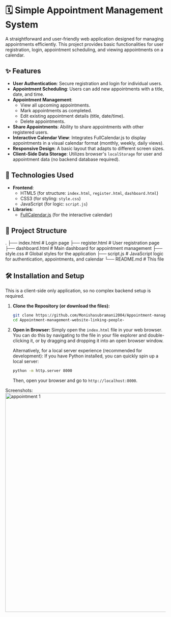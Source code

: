 # 🗓️ Simple Appointment Management System

A straightforward and user-friendly web application designed for managing appointments efficiently. This project provides basic functionalities for user registration, login, appointment scheduling, and viewing appointments on a calendar.

## ✨ Features

* **User Authentication**: Secure registration and login for individual users.
* **Appointment Scheduling**: Users can add new appointments with a title, date, and time.
* **Appointment Management**:
    * View all upcoming appointments.
    * Mark appointments as completed.
    * Edit existing appointment details (title, date/time).
    * Delete appointments.
* **Share Appointments**: Ability to share appointments with other registered users.
* **Interactive Calendar View**: Integrates FullCalendar.js to display appointments in a visual calendar format (monthly, weekly, daily views).
* **Responsive Design**: A basic layout that adapts to different screen sizes.
* **Client-Side Data Storage**: Utilizes browser's `localStorage` for user and appointment data (no backend database required).

## 🚀 Technologies Used

* **Frontend**:
    * HTML5 (for structure: `index.html`, `register.html`, `dashboard.html`)
    * CSS3 (for styling: `style.css`)
    * JavaScript (for logic: `script.js`)
* **Libraries**:
    * [FullCalendar.js](https://fullcalendar.io/) (for the interactive calendar)

## 📁 Project Structure
.
├── index.html          # Login page
├── register.html       # User registration page
├── dashboard.html      # Main dashboard for appointment management
├── style.css           # Global styles for the application
├── script.js           # JavaScript logic for authentication, appointments, and calendar
└── README.md           # This file
## 🛠️ Installation and Setup

This is a client-side only application, so no complex backend setup is required.

1.  **Clone the Repository (or download the files):**

    ```bash
    git clone https://github.com/Monishasubramani2004/Appointment-management-website-linking-people-.git
    cd Appointment-management-website-linking-people-
    ```

2.  **Open in Browser:**
    Simply open the `index.html` file in your web browser. You can do this by navigating to the file in your file explorer and double-clicking it, or by dragging and dropping it into an open browser window.

    Alternatively, for a local server experience (recommended for development):
    If you have Python installed, you can quickly spin up a local server:
    ```bash
    python -m http.server 8000
    ```
    Then, open your browser and go to `http://localhost:8000`.

    
Screenshots:
<img width="878" height="687" alt="appointment 1" src="https://github.com/user-attachments/assets/960fa9d0-6cd1-417d-803c-ebf937a745e8" />
